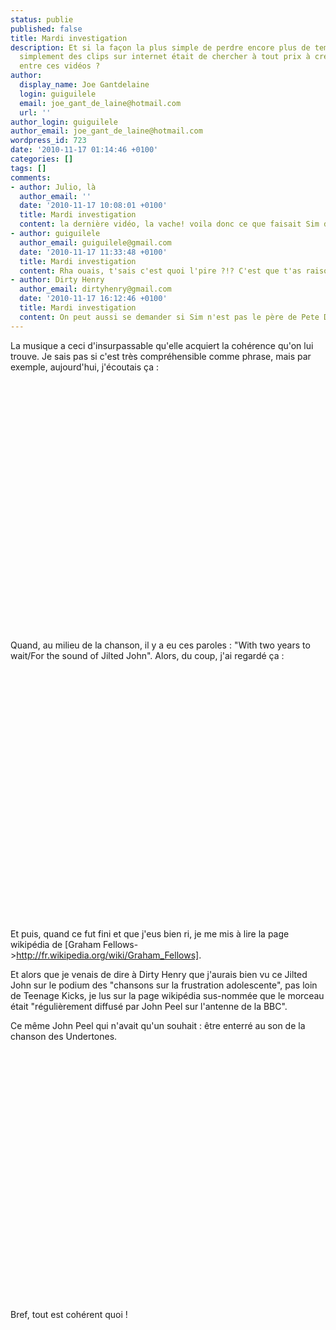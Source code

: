 ```yaml
---
status: publie
published: false
title: Mardi investigation
description: Et si la façon la plus simple de perdre encore plus de temps qu'en regardant
  simplement des clips sur internet était de chercher à tout prix à créer un lien
  entre ces vidéos ?
author:
  display_name: Joe Gantdelaine
  login: guiguilele
  email: joe_gant_de_laine@hotmail.com
  url: ''
author_login: guiguilele
author_email: joe_gant_de_laine@hotmail.com
wordpress_id: 723
date: '2010-11-17 01:14:46 +0100'
categories: []
tags: []
comments:
- author: Julio, là
  author_email: ''
  date: '2010-11-17 10:08:01 +0100'
  title: Mardi investigation
  content: la dernière vidéo, la vache! voila donc ce que faisait Sim dans sa jeunesse!
- author: guiguilele
  author_email: guiguilele@gmail.com
  date: '2010-11-17 11:33:48 +0100'
  title: Mardi investigation
  content: Rha ouais, t'sais c'est quoi l'pire ?!? C'est que t'as raison mec !
- author: Dirty Henry
  author_email: dirtyhenry@gmail.com
  date: '2010-11-17 16:12:46 +0100'
  title: Mardi investigation
  content: On peut aussi se demander si Sim n'est pas le père de Pete Doherty !
---
```

La musique a ceci d'insurpassable qu'elle acquiert la cohérence qu'on lui trouve. Je sais pas si c'est très compréhensible comme phrase, mais par exemple, aujourd'hui, j'écoutais ça :

<object width="500" height="400"><param name="movie" value="http://www.youtube.com/v/0eDOEgdyN5U?fs=1&hl=fr_FR"></param><param name="allowFullScreen" value="true"></param><param name="allowscriptaccess" value="always"></param><embed src="http://www.youtube.com/v/0eDOEgdyN5U?fs=1&hl=fr_FR" type="application/x-shockwave-flash" allowscriptaccess="always" allowfullscreen="true" width="500" height="400"></embed></object>

Quand, au milieu de la chanson, il y a eu ces paroles : "With two years to wait/For the sound of Jilted John". Alors, du coup, j'ai regardé ça :

<object width="500" height="400"><param name="movie" value="http://www.youtube.com/v/iN45OjB-cCU?fs=1&hl=fr_FR"></param><param name="allowFullScreen" value="true"></param><param name="allowscriptaccess" value="always"></param><embed src="http://www.youtube.com/v/iN45OjB-cCU?fs=1&hl=fr_FR" type="application/x-shockwave-flash" allowscriptaccess="always" allowfullscreen="true" width="500" height="400"></embed></object>

Et puis, quand ce fut fini et que j'eus bien ri, je me mis à lire la page wikipédia de [Graham Fellows->http://fr.wikipedia.org/wiki/Graham_Fellows].

Et alors que je venais de dire à Dirty Henry que j'aurais bien vu ce Jilted John sur le podium des "chansons sur la frustration adolescente", pas loin de Teenage Kicks, je lus sur la page wikipédia sus-nommée que le morceau était "régulièrement diffusé par John Peel sur l'antenne de la BBC".

Ce même John Peel qui n'avait qu'un souhait : être enterré au son de la chanson des Undertones.

<object width="500" height="400"><param name="movie" value="http://www.youtube.com/v/oskM5XD_Yc4?fs=1&hl=fr_FR"></param><param name="allowFullScreen" value="true"></param><param name="allowscriptaccess" value="always"></param><embed src="http://www.youtube.com/v/oskM5XD_Yc4?fs=1&hl=fr_FR" type="application/x-shockwave-flash" allowscriptaccess="always" allowfullscreen="true" width="500" height="400"></embed></object>

Bref, tout est cohérent quoi !

